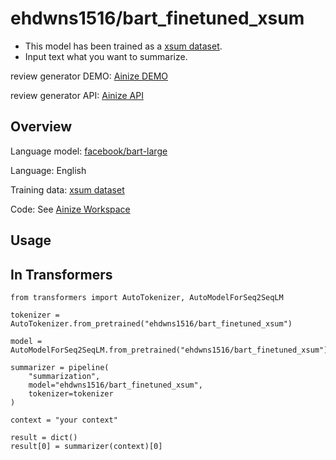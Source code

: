 # ehdwns1516/bart_finetuned_xsum

* This model has been trained as a [xsum dataset](https://huggingface.co/datasets/xsum).
* Input text what you want to summarize.

review generator DEMO: [Ainize DEMO](https://main-text-summarizer-ehdwns1516.endpoint.ainize.ai/)

review generator API: [Ainize API](https://ainize.web.app/redirect?git_repo=https://github.com/ehdwns1516/text_summarizer)

## Overview

Language model: [facebook/bart-large](https://huggingface.co/facebook/bart-large)

Language: English

Training data: [xsum dataset](https://huggingface.co/datasets/xsum)

Code: See [Ainize Workspace](https://ainize.ai/workspace/create?imageId=hnj95592adzr02xPTqss&git=https://github.com/ehdwns1516/bart_finetuned_xsum-notebook)

## Usage
## In Transformers

```
from transformers import AutoTokenizer, AutoModelForSeq2SeqLM
  
tokenizer = AutoTokenizer.from_pretrained("ehdwns1516/bart_finetuned_xsum")

model = AutoModelForSeq2SeqLM.from_pretrained("ehdwns1516/bart_finetuned_xsum")

summarizer = pipeline(
    "summarization",
    model="ehdwns1516/bart_finetuned_xsum",
    tokenizer=tokenizer
)

context = "your context"

result = dict()
result[0] = summarizer(context)[0]
```

